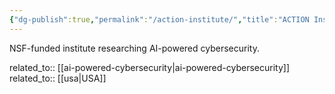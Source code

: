 ```yaml
---
{"dg-publish":true,"permalink":"/action-institute/","title":"ACTION Institute"}
---
```



NSF-funded institute researching AI-powered cybersecurity.

related_to:: [[ai-powered-cybersecurity\|ai-powered-cybersecurity]]
related_to:: [[usa\|USA]]
